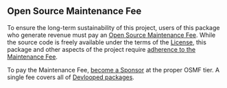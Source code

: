 ## Open Source Maintenance Fee

To ensure the long-term sustainability of this project, users of this package who generate 
revenue must pay an [Open Source Maintenance Fee](https://opensourcemaintenancefee.org). 
While the source code is freely available under the terms of the [License](license.txt), 
this package and other aspects of the project require [adherence to the Maintenance Fee](osmfeula.txt).

To pay the Maintenance Fee, [become a Sponsor](https://github.com/sponsors/devlooped) at the proper 
OSMF tier. A single fee covers all of [Devlooped packages](https://www.nuget.org/profiles/Devlooped).
